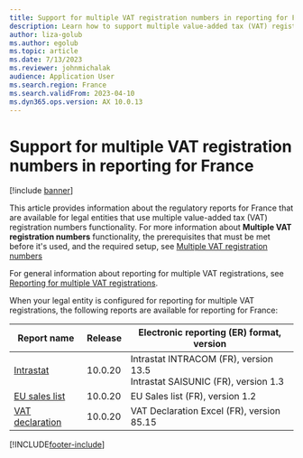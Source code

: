 ```yaml
---
title: Support for multiple VAT registration numbers in reporting for France
description: Learn how to support multiple value-added tax (VAT) registration numbers in reporting for France with a table that outlines versions for various report names.
author: liza-golub
ms.author: egolub
ms.topic: article
ms.date: 7/13/2023
ms.reviewer: johnmichalak
audience: Application User
ms.search.region: France
ms.search.validFrom: 2023-04-10
ms.dyn365.ops.version: AX 10.0.13
---
```


# Support for multiple VAT registration numbers in reporting for France

[!include [banner](../../includes/banner.md)]

This article provides information about the regulatory reports for France that are available for legal entities that use multiple value-added tax (VAT) registration numbers functionality. For more information about **Multiple VAT registration numbers** functionality, the prerequisites that must be met before it's used, and the required setup, see [Multiple VAT registration numbers](../global/emea-multiple-vat-registration-numbers.md)

For general information about reporting for multiple VAT registrations, see [Reporting for multiple VAT registrations](../global/emea-reporting-for-multiple-vat-registrations.md).

When your legal entity is configured for reporting for multiple VAT registrations, the following reports are available for reporting for France:

| Report name     | Release | Electronic reporting (ER) format, version                |
|-----------------|---------|-----------------------------------|
| [Intrastat](emea-fra-intrastat.md)       | 10.0.20 | Intrastat INTRACOM (FR), version 13.5<br>Intrastat SAISUNIC (FR), version 1.3 |
| [EU sales list](emea-fra-eu-sales-list.md)   | 10.0.20 | EU Sales list (FR), version 1.2  |
| [VAT declaration](emea-fra-VAT-declaration-preview-France.md) | 10.0.20 | VAT Declaration Excel (FR), version 85.15 |



[!INCLUDE[footer-include](../../../includes/footer-banner.md)]
